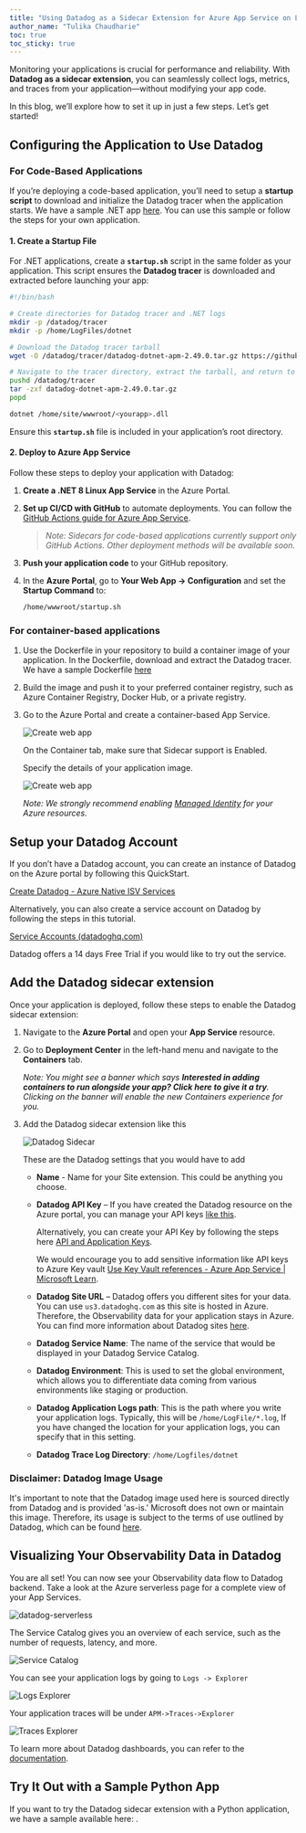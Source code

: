 ```yaml
---
title: "Using Datadog as a Sidecar Extension for Azure App Service on Linux"
author_name: "Tulika Chaudharie"
toc: true
toc_sticky: true
---
```


Monitoring your applications is crucial for performance and reliability. With **Datadog as a sidecar extension**, you can seamlessly collect logs, metrics, and traces from your application—without modifying your app code.

In this blog, we’ll explore how to set it up in just a few steps. Let’s get started!


## Configuring the Application to Use Datadog  

### For Code-Based Applications  

If you’re deploying a code-based application, you’ll need to setup a **startup script** to download and initialize the Datadog tracer when the application starts. We have a sample .NET app [here](https://github.com/Azure-Samples/sidecar-samples/tree/main/devShopDNC). You can use this sample or follow the steps for your own application.

#### 1. Create a Startup File  

For .NET applications, create a **`startup.sh`** script in the same folder as your application. This script ensures the **Datadog tracer** is downloaded and extracted before launching your app:  

```bash
#!/bin/bash

# Create directories for Datadog tracer and .NET logs
mkdir -p /datadog/tracer
mkdir -p /home/LogFiles/dotnet

# Download the Datadog tracer tarball
wget -O /datadog/tracer/datadog-dotnet-apm-2.49.0.tar.gz https://github.com/DataDog/dd-trace-dotnet/releases/download/v2.49.0/datadog-dotnet-apm-2.49.0.tar.gz

# Navigate to the tracer directory, extract the tarball, and return to the original directory
pushd /datadog/tracer
tar -zxf datadog-dotnet-apm-2.49.0.tar.gz
popd

dotnet /home/site/wwwroot/<yourapp>.dll
```

Ensure this **`startup.sh`** file is included in your application’s root directory.

#### 2. Deploy to Azure App Service  

Follow these steps to deploy your application with Datadog:  

1. **Create a .NET 8 Linux App Service** in the Azure Portal.  
2. **Set up CI/CD with GitHub** to automate deployments. You can follow the [GitHub Actions guide for Azure App Service](https://learn.microsoft.com/en-us/azure/app-service/deploy-github-actions?tabs=openid%2Caspnetcore).  
   > *Note: Sidecars for code-based applications currently support only GitHub Actions. Other deployment methods will be available soon.*  
3. **Push your application code** to your GitHub repository.  
4. In the **Azure Portal**, go to **Your Web App → Configuration** and set the **Startup Command** to:  

   ```bash
   /home/wwwroot/startup.sh
   ```

### For container-based applications

1. Use the Dockerfile in your repository to build a container image of your application. In the Dockerfile, download and extract the Datadog tracer. We have a sample Dockerfile [here](https://github.com/Azure-Samples/sidecar-samples/blob/main/devShopDNC/devShopDNC/Dockerfile)

2. Build the image and push it to your preferred container registry, such as Azure Container Registry, Docker Hub, or a private registry.

3. Go to the Azure Portal and create a container-based App Service.

    ![Create web app]({{site.baseurl}}/media/2024/07/CreateWebApp.jpg)

    On the Container tab, make sure that Sidecar support is Enabled.

    Specify the details of your application image.

    ![Create web app]({{site.baseurl}}/media/2025/03/add-container.jpg)

    *Note: We strongly recommend enabling [Managed Identity](https://learn.microsoft.com/azure/app-service/overview-managed-identity?tabs=portal%2Chttp) for your Azure resources.*

## Setup your Datadog Account

If you don’t have a Datadog account, you can create an instance of Datadog on the Azure portal by following this QuickStart.

[Create Datadog - Azure Native ISV Services](https://learn.microsoft.com/en-us/azure/partner-solutions/datadog/create)

Alternatively, you can also create a service account on Datadog by following the steps in this tutorial.

[Service Accounts (datadoghq.com)](https://docs.datadoghq.com/account_management/org_settings/service_accounts/)

Datadog offers a 14 days Free Trial if you would like to try out the service.

## Add the Datadog sidecar extension

Once your application is deployed, follow these steps to enable the Datadog sidecar extension:

1. Navigate to the **Azure Portal** and open your **App Service** resource.
2. Go to **Deployment Center** in the left-hand menu and navigate to the **Containers** tab.

    *Note: You might see a banner which says ***Interested in adding containers to run alongside your app? Click here to give it a try***. Clicking on the banner will enable the new Containers experience for you.*

3. Add the Datadog sidecar extension like this

    ![Datadog Sidecar]({{site.baseurl}}/media/2025/03/add-datadog.jpg)

    These are the Datadog settings that you would have to add

    - **Name** - Name for your Site extension. This could be anything you choose.
    
    - **Datadog API Key** – If you have created the Datadog resource on the Azure portal, you can manage your API keys [like this](https://learn.microsoft.com/en-us/azure/partner-solutions/datadog/manage#api-keys).

        Alternatively, you can create your API Key by following the steps here [API and Application Keys](https://docs.datadoghq.com/account_management/api-app-keys/).

        We would encourage you to add sensitive information like API keys to Azure Key vault [Use Key Vault references - Azure App Service | Microsoft Learn](https://learn.microsoft.com).

    - **Datadog Site URL** – Datadog offers you different sites for your data. You can use `us3.datadoghq.com` as this site is hosted in Azure. Therefore, the Observability data for your application stays in Azure. You can find more information about Datadog sites [here](https://docs.datadoghq.com/getting_started/site/).

    - **Datadog Service Name**: The name of the service that would be displayed in your Datadog Service Catalog.
    - **Datadog Environment**: This is used to set the global environment, which allows you to differentiate data coming from various environments like staging or production.
    - **Datadog Application Logs path**: This is the path where you write your application logs. Typically, this will be `/home/LogFile/*.log`, If you have changed the location for your application logs, you can specify that in this setting.
    - **Datadog Trace Log Directory**: `/home/Logfiles/dotnet`
    

### Disclaimer: Datadog Image Usage

It's important to note that the Datadog image used here is sourced directly from Datadog and is provided 'as-is.' Microsoft does not own or maintain this image. Therefore, its usage is subject to the terms of use outlined by Datadog, which can be found [here](https://www.datadoghq.com/legal/terms/).

## Visualizing Your Observability Data in Datadog

You are all set! You can now see your Observability data flow to Datadog backend. Take a look at the Azure serverless page for a complete view of your App Services.

![datadog-serverless]({{site.baseurl}}/media/2024/07/datadog-serverless.jpg)

The Service Catalog gives you an overview of each service, such as the number of requests, latency, and more.

![Service Catalog]({{site.baseurl}}/media/2024/07/datadog-servicecatalog.png)

You can see your application logs by going to `Logs -> Explorer`

![Logs Explorer]({{site.baseurl}}/media/2024/07/datadog-logexplorer.png)

Your application traces will be under `APM->Traces->Explorer`

![Traces Explorer]({{site.baseurl}}/media/2024/07/datadog-traceexplorer.png)

To learn more about Datadog dashboards, you can refer to the [documentation](https://docs.datadoghq.com/dashboards/).

## Try It Out with a Sample Python App

If you want to try the Datadog sidecar extension with a Python application, we have a sample available here: <link>.
